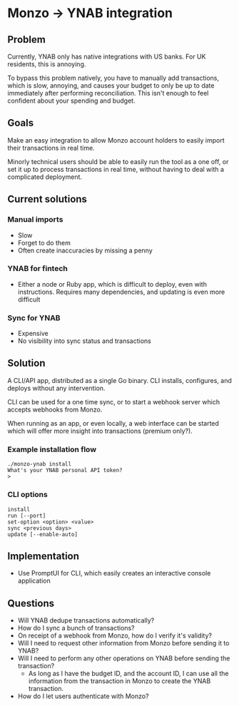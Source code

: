 # Monzo -> YNAB integration

## Problem
Currently, YNAB only has native integrations with US banks. For UK residents, this is annoying.

To bypass this problem natively, you have to manually add transactions, which is slow, annoying, and causes your
budget to only be up to date immediately after performing reconciliation. This isn't enough to feel confident about
your spending and budget.

## Goals
Make an easy integration to allow Monzo account holders to easily import their transactions in real time.

Minorly technical users should be able to easily run the tool as a one off, or set it up to process transactions in real time,
without having to deal with a complicated deployment.

## Current solutions

### Manual imports
- Slow
- Forget to do them
- Often create inaccuracies by missing a penny

### YNAB for fintech
- Either a node or Ruby app, which is difficult to deploy, even with instructions. Requires many dependencies, and updating is even more difficult

### Sync for YNAB
- Expensive
- No visibility into sync status and transactions

## Solution
A CLI/API app, distributed as a single Go binary. CLI installs, configures, and deploys without any intervention.

CLI can be used for a one time sync, or to start a webhook server which accepts webhooks from Monzo.

When running as an app, or even locally, a web interface can be started which will offer more insight into transactions (premium only?).

### Example installation flow

```
./monzo-ynab install
What's your YNAB personal API token?
> 

```

### CLI options
```
install
run [--port]
set-option <option> <value>
sync <previous days>
update [--enable-auto]
```

## Implementation
- Use PromptUI for CLI, which easily creates an interactive console application


## Questions
- Will YNAB dedupe transactions automatically?
- How do I sync a bunch of transactions?
- On receipt of a webhook from Monzo, how do I verify it's validity?
- Will I need to request other information from Monzo before sending it to YNAB?
- Will I need to perform any other operations on YNAB before sending the transaction?
    - As long as I have the budget ID, and the account ID, I can use all the information from the transaction in Monzo to create the YNAB transaction.
- How do I let users authenticate with Monzo?